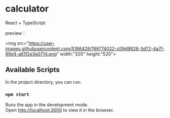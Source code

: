# calculator

React + TypeScript

preview：

<img src="https://user-images.githubusercontent.com/5186428/199774022-c09d9828-3d72-4a7f-99d4-a61f2e3e0714.png" width:"320" height:"520">


## Available Scripts

In the project directory, you can run:

### `npm start`

Runs the app in the development mode.\
Open [http://localhost:3000](http://localhost:3000) to view it in the browser.
